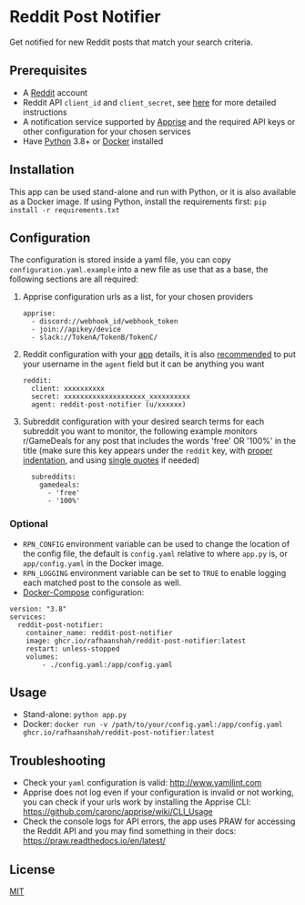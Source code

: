 # Reddit Post Notifier

Get notified for new Reddit posts that match your search criteria.

## Prerequisites
- A [Reddit](https://www.reddit.com/) account
- Reddit API `client_id` and `client_secret`, see [here](https://github.com/reddit-archive/reddit/wiki/OAuth2-Quick-Start-Example#first-steps) for more detailed instructions
- A notification service supported by [Apprise](https://github.com/caronc/apprise#popular-notification-services) and the required API keys or other configuration for your chosen services
- Have [Python](https://www.python.org/) 3.8+ or [Docker](https://www.docker.com/) installed

## Installation
This app can be used stand-alone and run with Python, or it is also available as a Docker image.
If using Python, install the requirements first:
`pip install -r requirements.txt`

## Configuration
The configuration is stored inside a yaml file, you can copy `configuration.yaml.example` into a new file as use that as a base, the following sections are all required:
1. Apprise configuration urls as a list, for your chosen providers
	```
	apprise:
	  - discord://webhook_id/webhook_token
	  - join://apikey/device
	  - slack://TokenA/TokenB/TokenC/
	```
2. Reddit configuration with your [app](https://www.reddit.com/prefs/apps) details, it is also [recommended](https://github.com/reddit-archive/reddit/wiki/API#rules) to put your username in the `agent` field but it can be anything you want
	```
	reddit:
	  client: xxxxxxxxxx
	  secret: xxxxxxxxxxxxxxxxxxxx_xxxxxxxxxx
	  agent: reddit-post-notifier (u/xxxxxx)
	```
3. Subreddit configuration with your desired search terms for each subreddit you want to monitor, the following example monitors r/GameDeals for any post that includes the words 'free' OR '100%' in the title (make sure this key appears under the `reddit` key, with [proper indentation](http://www.yamllint.com/), and using [single quotes](https://stackoverflow.com/questions/19109912/yaml-do-i-need-quotes-for-strings-in-yaml) if needed)
	```
	  subreddits:
	    gamedeals:
	      - 'free'
	      - '100%'
	```

### Optional
- `RPN_CONFIG` environment variable can be used to change the location of the config file, the default is `config.yaml` relative to where `app.py` is, or `app/config.yaml` in the Docker image.
- `RPN_LOGGING` environment variable can be set to `TRUE` to enable logging each matched post to the console as well.
- [Docker-Compose](https://docs.docker.com/compose/) configuration:
```
version: "3.8"
services:
  reddit-post-notifier:
    container_name: reddit-post-notifier
    image: ghcr.io/rafhaanshah/reddit-post-notifier:latest
    restart: unless-stopped
    volumes:
        - ./config.yaml:/app/config.yaml	
```

## Usage
- Stand-alone:
	`python app.py`
- Docker:
	`docker run -v /path/to/your/config.yaml:/app/config.yaml ghcr.io/rafhaanshah/reddit-post-notifier:latest`

## Troubleshooting
- Check your `yaml` configuration is valid: http://www.yamllint.com
- Apprise does not log even if your configuration is invalid or not working, you can check if your urls work by installing the Apprise CLI: https://github.com/caronc/apprise/wiki/CLI_Usage
- Check the console logs for API errors, the app uses PRAW for accessing the Reddit API and you may find something in their docs: https://praw.readthedocs.io/en/latest/

## License
[MIT](https://choosealicense.com/licenses/mit/)

